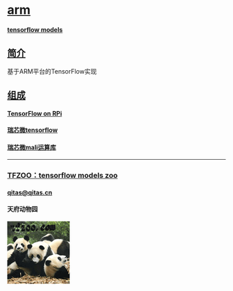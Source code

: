 ﻿# [arm](https://github.com/tfzoo/arm) 

#### [tensorflow models](https://github.com/tensorflow/models)

## [简介](https://github.com/tfzoo/arm/wiki) 

基于ARM平台的TensorFlow实现

## [组成](tfzoo/) 

#### [TensorFlow on RPi](https://github.com/samjabrahams/tensorflow-on-raspberry-pi) 

#### [瑞芯微tensorflow](https://github.com/rockchip-linux/tensorflow) 

#### [瑞芯微mali运算库](https://github.com/rockchip-linux/libmali) 


---

###  [TFZOO：tensorflow models zoo](http://www.tfzoo.com)
####   qitas@qitas.cn
####   天府动物园
[![sites](tfzoo/tfzoo.png)](http://www.tfzoo.com)